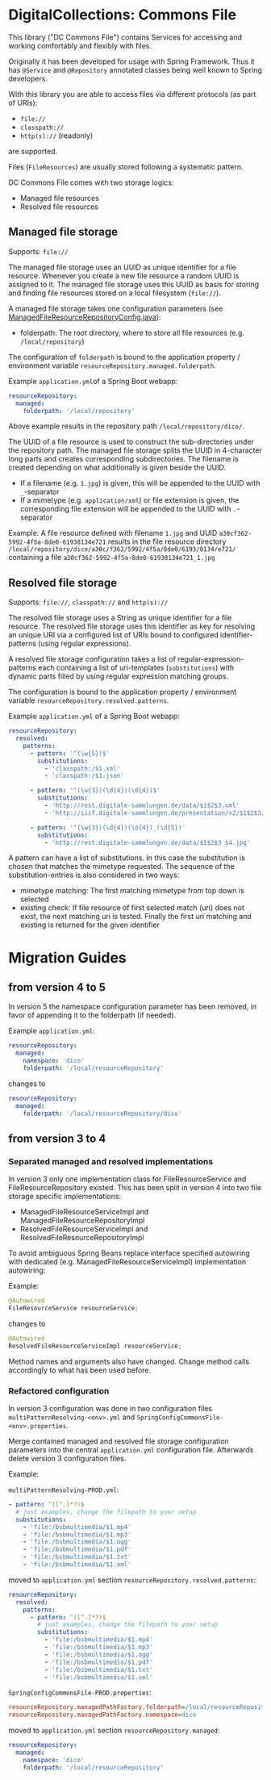 # DigitalCollections: Commons File

This library ("DC Commons File") contains Services for accessing and working comfortably and flexibly with files.

Originally it has been developed for usage with Spring Framework.
Thus it has `@Service` and `@Repository` annotated classes being well known to Spring developers.

With this library you are able to access files via different protocols (as part of URIs):

- `file://`
- `classpath://`
- `http(s)://` (readonly)

are supported.

Files (`FileResources`) are usually stored following a systematic pattern.

DC Commons File comes with two storage logics:

- Managed file resources
- Resolved file resources

## Managed file storage

Supports: `file://`

The managed file storage uses an UUID as unique identifier for a file resource.
Whenever you create a new file resource a random UUID is assigned to it.
The managed file storage uses this UUID as basis for storing and finding file resources stored on a local filesystem (`file://`).

A managed file storage takes one configuration parameters (see [ManagedFileResourceRepositoryConfig.java](./src/main/java/de/digitalcollections.commons.file.backend.impl.managed.ManagedFileResourceRepositoryConfig.java)):

- folderpath: The root directory, where to store all file resources (e.g. `/local/repository`)

The configuration of `folderpath` is bound to the application property / environment variable `resourceRepository.managed.folderpath`.


Example `application.yml`of a Spring Boot webapp:

```yml
resourceRepository:
  managed:
    folderpath: '/local/repository'
```

Above example results in the repository path `/local/repository/dico/`.

The UUID of a file resource is used to construct the sub-directories under the repository path.
The managed file storage splits the UUID in 4-character long parts and creates corresponding subdirectories.
The filename is created depending on what additionally is given beside the UUID.

- If a filename (e.g. `1.jpg`) is given, this will be appended to the UUID with `_`-separator
- If a mimetype (e.g. `application/xml`) or file extension is given, the corresponding file extension will be appended to the UUID with `.`-separator

Example: A file resource defined with filename `1.jpg` and UUID `a30cf362-5992-4f5a-8de0-61938134e721` results in the file resource directory `/local/repository/dico/a30c/f362/5992/4f5a/8de0/6193/8134/e721/` containing a file `a30cf362-5992-4f5a-8de0-61938134e721_1.jpg`

## Resolved file storage

Supports: `file://`, `classpath://` and `http(s)://`

The resolved file storage uses a String as unique identifier for a file resource.
The resolved file storage uses this identifier as key for resolving an unique URI via a configured list of URIs bound to configured identifier-patterns (using regular expressions).

A resolved file storage configuration takes a list of regular-expression-patterns each containing a list of uri-templates (`substitutions`) with dynamic parts filled by using regular expression matching groups.

The configuration is bound to the application property / environment variable `resourceRepository.resolved.patterns`.

Example `application.yml` of a Spring Boot webapp:

```yml
resourceRepository:
  resolved:
    patterns:
      - pattern: '^(\w{5})$'
        substitutions:
          - 'classpath:/$1.xml'
          - 'classpath:/$1.json'

      - pattern: '^(\w{3})(\d{4})(\d{4})$'
        substitutions:
          - 'http://rest.digitale-sammlungen.de/data/$1$2$3.xml'
          - 'http://iiif.digitale-sammlungen.de/presentation/v2/$1$2$3/manifest.json'

      - pattern: '^(\w{3})(\d{4})(\d{4})_(\d{5})'
        substitutions:
          - 'http://rest.digitale-sammlungen.de/data/$1$2$3_$4.jpg'
```

A pattern can have a list of substitutions. In this case the substitution is chosen that matches the mimetype requested. The sequence of the substitution-entries is also considered in two ways:

- mimetype matching: The first matching mimetype from top down is selected
- existing check: If file resource of first selected match (uri) does not exist, the next matching uri is tested. Finally the first uri matching and existing is returned for the given identifier

# Migration Guides

## from version 4 to 5

In version 5 the namespace configuration parameter has been removed, in favor of appending it to the folderpath (if needed).

Example `application.yml`:

```yml
resourceRepository:
  managed:
    namespace: 'dico'
    folderpath: '/local/resourceRepository'
```

changes to

```yml
resourceRepository:
  managed:
    folderpath: '/local/resourceRepository/dico'
```

## from version 3 to 4

### Separated managed and resolved implementations

In version 3 only one implementation class for FileResourceService and FileResourceRepository existed. This has been split in version 4 into two file storage specific implementations:

- ManagedFileResourceServiceImpl and ManagedFileResourceRepositoryImpl
- ResolvedFileResourceServiceImpl and ResolvedFileResourceRepositoryImpl

To avoid ambiguous Spring Beans replace interface specified autowiring with dedicated (e.g. ManagedFileResourceServiceImpl) implementation autowiring:

Example:

```java
@Autowired
FileResourceService resourceService;
```

changes to

```java
@Autowired
ResolvedFileResourceServiceImpl resourceService;
```

Method names and arguments also have changed. Change method calls accordingly to what has been used before.

### Refactored configuration

In version 3 configuration was done in two configuration files `multiPatternResolving-<env>.yml` and `SpringConfigCommonsFile-<env>.properties`.

Merge contained managed and resolved file storage configuration parameters into the central `application.yml` configuration file. Afterwards delete version 3 configuration files.

Example:

`multiPatternResolving-PROD.yml`:

```yml
- pattern: ^([^.]*?)$
  # just examples, change the filepath to your setup
  substitutions:
    - 'file:/bsbmultimedia/$1.mp4'
    - 'file:/bsbmultimedia/$1.mp3'
    - 'file:/bsbmultimedia/$1.ogg'
    - 'file:/bsbmultimedia/$1.pdf'
    - 'file:/bsbmultimedia/$1.txt'
    - 'file:/bsbmultimedia/$1.xml'
```

moved to `application.yml` section `resourceRepository.resolved.patterns`:

```yml
resourceRepository:
  resolved:
    patterns:
      - pattern: ^([^.]*?)$
        # just examples, change the filepath to your setup
        substitutions:
          - 'file:/bsbmultimedia/$1.mp4'
          - 'file:/bsbmultimedia/$1.mp3'
          - 'file:/bsbmultimedia/$1.ogg'
          - 'file:/bsbmultimedia/$1.pdf'
          - 'file:/bsbmultimedia/$1.txt'
          - 'file:/bsbmultimedia/$1.xml'
```

`SpringConfigCommonsFile-PROD.properties`:

```ini
resourceRepository.managedPathFactory.folderpath=/local/resourceRepository
resourceRepository.managedPathFactory.namespace=dico
```

moved to `application.yml` section `resourceRepository.managed`:

```yml
resourceRepository:
  managed:
    namespace: 'dico'
    folderpath: '/local/resourceRepository'
```
